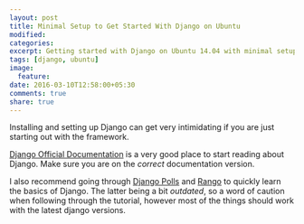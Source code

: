 ```yaml
---
layout: post
title: Minimal Setup to Get Started With Django on Ubuntu
modified:
categories: 
excerpt: Getting started with Django on Ubuntu 14.04 with minimal setup and some useful tips and tricks to work your way around the project. 
tags: [django, ubuntu]
image:
  feature:
date: 2016-03-10T12:58:00+05:30
comments: true
share: true
---
```


Installing and setting up Django can get very intimidating if you are just starting out with the framework.

[Django Official Documentation](https://docs.djangoproject.com/en/1.9/) is a very good place to start reading about Django. Make sure you are on the *correct* documentation version.

I also recommend going through [Django Polls](https://docs.djangoproject.com/en/1.9/) and [Rango](http://www.tangowithdjango.com) to quickly learn the basics of Django. The latter being a bit *outdated*, so a word of caution when following through the tutorial, however most of the things should work with the latest django versions. 

